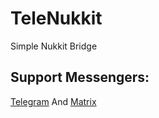 # TeleNukkit
Simple Nukkit Bridge

## Support Messengers:
[Telegram](t.me)
And
[Matrix](matrix.org)
